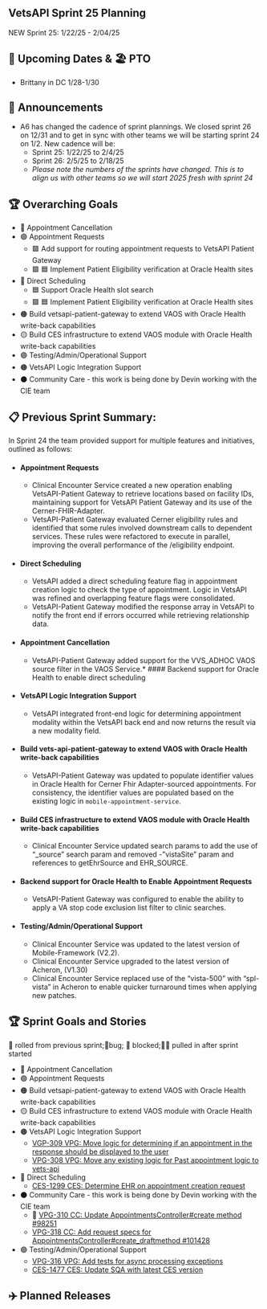 ## VetsAPI Sprint 25 Planning
NEW Sprint 25: 1/22/25 - 2/04/25

## 📅 Upcoming Dates  & 🏖️ PTO
  * Brittany in DC 1/28-1/30
    
## 📣 Announcements
* A6 has changed the cadence of sprint plannings. We closed sprint 26 on 12/31 and to get in sync with other teams we will be starting sprint 24 on 1/2. New cadence will be:
  * Sprint 25: 1/22/25 to 2/4/25
  * Sprint 26: 2/5/25 to 2/18/25
  * *Please note the numbers of the sprints have changed. This is to align us with other teams so we will start 2025 fresh with sprint 24*

## 🏆 Overarching Goals
* 🔴 Appointment Cancellation
* 🟢 Appointment Requests
  * 🟩 Add support for routing appointment requests to VetsAPI Patient Gateway
  * 🟩 🟦 Implement Patient Eligibility verification at Oracle Health sites 
* 🔵 Direct Scheduling
  * 🟦 Support Oracle Health slot search
  *  🟩 🟦 Implement Patient Eligibility verification at Oracle Health sites
* 🟠 Build vetsapi-patient-gateway to extend VAOS with Oracle Health write-back capabilities
* 🟡 Build CES infrastructure to extend VAOS module with Oracle Health write-back capabilities
* 🟣 Testing/Admin/Operational Support
* 🟤 VetsAPI Logic Integration Support
* ⚫️ Community Care - this work is being done by Devin working with the CIE team 
   
## 📋 Previous Sprint Summary:
In Sprint 24 the team provided support for multiple features and initiatives, outlined as follows:  
* #### Appointment Requests
  * Clinical Encounter Service created a new operation enabling VetsAPI-Patient Gateway to retrieve locations based on facility IDs, maintaining support for VetsAPI Patient Gateway and its use of the Cerner-FHIR-Adapter.
  * VetsAPI-Patient Gateway evaluated Cerner eligibility rules and identified that some rules involved downstream calls to dependent services. These rules were refactored to execute in parallel, improving the overall performance of the /eligibility endpoint.
* #### Direct Scheduling
  * VetsAPI added a direct scheduling feature flag in appointment creation logic to check the type of appointment. Logic in VetsAPI was refined and overlapping feature flags were consolidated.
  * VetsAPI-Patient Gateway modified the response array in VetsAPI to notify the front end if errors occurred while retrieving relationship data.
* #### Appointment Cancellation
  * VetsAPI-Patient Gateway added support for the VVS_ADHOC VAOS source filter in the VAOS Service.* #### Backend support for Oracle Health to enable direct scheduling
* #### VetsAPI Logic Integration Support
  * VetsAPI integrated front-end logic for determining appointment modality within the VetsAPI back end and now returns the result via a new modality field.
* #### Build vets-api-patient-gateway to extend VAOS with Oracle Health write-back capabilities
  * VetsAPI-Patient Gateway was updated to populate identifier values in Oracle Health for Cerner Fhir Adapter-sourced appointments. ​​For consistency, the identifier values are populated based on the existing logic in `mobile-appointment-service`.
* #### Build CES infrastructure to extend VAOS module with Oracle Health write-back capabilities
  * Clinical Encounter Service updated search params to add the use of “_source” search param and removed -”vistaSite”  param and  references to getEhrSource and EHR_SOURCE.
* #### Backend support for Oracle Health to Enable Appointment Requests
  * VetsAPI-Patient Gateway was configured to enable the ability to apply a VA stop code exclusion list filter to clinic searches.  
* #### Testing/Admin/Operational Support
  * Clinical Encounter Service was updated to the latest version of Mobile-Framework (V2.2).
  * Clinical Encounter Service upgraded to the latest version of Acheron, (V1.30)
  * Clinical Encounter Service replaced use of the “vista-500” with “spl-vista” in Acheron to enable quicker turnaround times when applying new patches.

## 🏆 Sprint Goals and Stories
🚧 rolled from previous sprint;🐞bug; 🚫 blocked;🧗‍♀️ pulled in after sprint started 

* 🔴 Appointment Cancellation
* 🟢 Appointment Requests
* 🟠 Build vetsapi-patient-gateway to extend VAOS with Oracle Health write-back capabilities
* 🟡 Build CES infrastructure to extend VAOS module with Oracle Health write-back capabilities
* 🟤 VetsAPI Logic Integration Support
   * [VGP-309 VPG: Move logic for determining if an appointment in the response should be displayed to the user](https://issues.mobilehealth.va.gov/browse/VPG-309)
   * [VPG-308 VPG: Move any existing logic for Past appointment logic to vets-api](https://issues.mobilehealth.va.gov/browse/VPG-308)
* 🔵 Direct Scheduling
   * [CES-1299 CES: Determine EHR on appointment creation request](https://issues.mobilehealth.va.gov/browse/CES-1299)
* ⚫️ Community Care - this work is being done by Devin working with the CIE team
   * 🚧 [VPG-310 CC: Update AppointmentsController#create method #98251](https://issues.mobilehealth.va.gov/browse/VPG-310)
   * [VPG-318 CC: Add request specs for AppointmentsController#create_draftmethod #101428](https://issues.mobilehealth.va.gov/browse/VPG-318)
* 🟣 Testing/Admin/Operational Support
   * [VPG-316 VPG: Add tests for async processing exceptions](https://issues.mobilehealth.va.gov/browse/VPG-316)
   * [CES-1477 CES: Update SQA with latest CES version](https://issues.mobilehealth.va.gov/browse/CES-1477)

## ✈️ Planned Releases
